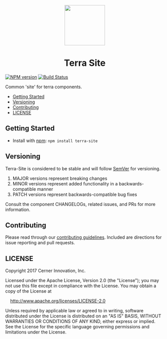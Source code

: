 <!-- Logo -->
<p align="center">
  <img height="128" width="128" src="https://github.com/cerner/terra-site/raw/master/terra.png">
</p>

<!-- Name -->
<h1 align="center">
  Terra Site
</h1>

[![NPM version](http://img.shields.io/npm/v/terra-site.svg)](https://www.npmjs.org/package/terra-site)
[![Build Status](https://travis-ci.org/cerner/terra-site.svg?branch=master)](https://travis-ci.org/cerner/terra-site)

Common 'site' for terra components.

- [Getting Started](#getting-started)
- [Versioning](#versioning)
- [Contributing](#contributing)
- [LICENSE](#license)

## Getting Started

- Install with [npm](https://www.npmjs.com): `npm install terra-site`

## Versioning

Terra-Site is considered to be stable and will follow [SemVer](http://semver.org/) for versioning.
1. MAJOR versions represent breaking changes
2. MINOR versions represent added functionality in a backwards-compatible manner
3. PATCH versions represent backwards-compatible bug fixes

Consult the component CHANGELOGs, related issues, and PRs for more information.

## Contributing

Please read through our [contributing guidelines](CONTRIBUTING.md). Included are directions for issue reporting and pull requests.

## LICENSE

Copyright 2017 Cerner Innovation, Inc.

Licensed under the Apache License, Version 2.0 (the "License"); you may not use this file except in compliance with the License. You may obtain a copy of the License at

&nbsp;&nbsp;&nbsp;&nbsp;http://www.apache.org/licenses/LICENSE-2.0

Unless required by applicable law or agreed to in writing, software distributed under the License is distributed on an "AS IS" BASIS, WITHOUT WARRANTIES OR CONDITIONS OF ANY KIND, either express or implied. See the License for the specific language governing permissions and limitations under the License.
